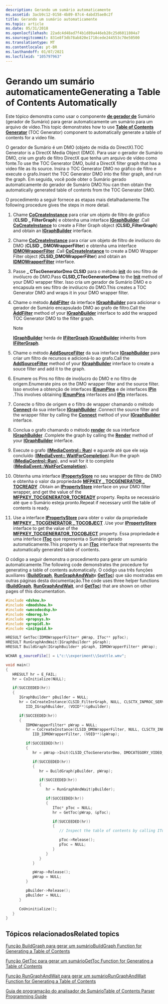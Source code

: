 ```yaml
---
description: Gerando um sumário automaticamente
ms.assetid: 3acb9c12-0158-4b89-87c4-4abd35ae8c2f
title: Gerando um sumário automaticamente
ms.topic: article
ms.date: 05/31/2018
ms.openlocfilehash: 22adc4d48ad7f4b1d89a446eb28c25d6011804a7
ms.sourcegitcommit: 831e8f3db78ab820e1710cede244553c70e50500
ms.translationtype: MT
ms.contentlocale: pt-BR
ms.lasthandoff: 01/07/2021
ms.locfileid: "105797963"
---
```

# <a name="generating-a-table-of-contents-automatically"></a><span data-ttu-id="8e61f-103">Gerando um sumário automaticamente</span><span class="sxs-lookup"><span data-stu-id="8e61f-103">Generating a Table of Contents Automatically</span></span>

<span data-ttu-id="8e61f-104">Este tópico demonstra como usar o componente [**de gerador de**](/previous-versions/ee264297(v=vs.85)) Sumário (gerador de Sumário) para gerar automaticamente um sumário para um arquivo de vídeo.</span><span class="sxs-lookup"><span data-stu-id="8e61f-104">This topic demonstrates how to use [**Table of Contents Generator**](/previous-versions/ee264297(v=vs.85)) (TOC Generator) component to automatically generate a table of contents for a video file.</span></span>

<span data-ttu-id="8e61f-105">O gerador de Sumário é um DMO (objeto de mídia do DirectX).</span><span class="sxs-lookup"><span data-stu-id="8e61f-105">TOC Generator is a DirectX Media Object (DMO).</span></span> <span data-ttu-id="8e61f-106">Para usar o gerador de Sumário DMO, crie um grafo de filtro DirectX que tenha um arquivo de vídeo como fonte.</span><span class="sxs-lookup"><span data-stu-id="8e61f-106">To use the TOC Generator DMO, build a DirectX filter graph that has a video file as its source.</span></span> <span data-ttu-id="8e61f-107">Insira o TOC Generator DMO no gráfico de filtro e execute o grafo.</span><span class="sxs-lookup"><span data-stu-id="8e61f-107">Insert the TOC Generator DMO into the filter graph, and run the graph.</span></span> <span data-ttu-id="8e61f-108">Em seguida, você pode obter o Sumário gerado automaticamente do gerador de Sumário DMO.</span><span class="sxs-lookup"><span data-stu-id="8e61f-108">You can then obtain the automatically generated table of contents from the TOC Generator DMO.</span></span>

<span data-ttu-id="8e61f-109">O procedimento a seguir fornece as etapas mais detalhadamente.</span><span class="sxs-lookup"><span data-stu-id="8e61f-109">The following procedure gives the steps in more detail.</span></span>

1.  <span data-ttu-id="8e61f-110">Chame [**CoCreateInstance**](/windows/win32/api/combaseapi/nf-combaseapi-cocreateinstance) para criar um objeto de filtro de gráfico (**CLSID \_ FilterGraph**) e obtenha uma interface [**IGraphBuilder**](/windows/win32/api/strmif/nn-strmif-igraphbuilder) .</span><span class="sxs-lookup"><span data-stu-id="8e61f-110">Call [**CoCreateInstance**](/windows/win32/api/combaseapi/nf-combaseapi-cocreateinstance) to create a Filter Graph object (**CLSID\_FilterGraph**) and obtain an [**IGraphBuilder**](/windows/win32/api/strmif/nn-strmif-igraphbuilder) interface.</span></span>
2.  <span data-ttu-id="8e61f-111">Chame [**CoCreateInstance**](/windows/win32/api/combaseapi/nf-combaseapi-cocreateinstance) para criar um objeto de filtro de invólucro do DMO (**CLSID \_ DMOWrapperFilter**) e obtenha uma interface [**IDMOWrapperFilter**](/previous-versions/windows/desktop/api/dmodshow/nn-dmodshow-idmowrapperfilter) .</span><span class="sxs-lookup"><span data-stu-id="8e61f-111">Call [**CoCreateInstance**](/windows/win32/api/combaseapi/nf-combaseapi-cocreateinstance) to create a DMO Wrapper Filter object (**CLSID\_DMOWrapperFilter**) and obtain an [**IDMOWrapperFilter**](/previous-versions/windows/desktop/api/dmodshow/nn-dmodshow-idmowrapperfilter) interface.</span></span>
3.  <span data-ttu-id="8e61f-112">Passe **\_ CTocGeneratorDmo CLSID** para o método [**init**](/previous-versions/windows/desktop/api/dmodshow/nf-dmodshow-idmowrapperfilter-init) do seu filtro de invólucro do DMO.</span><span class="sxs-lookup"><span data-stu-id="8e61f-112">Pass **CLSID\_CTocGeneratorDmo** to the [**Init**](/previous-versions/windows/desktop/api/dmodshow/nf-dmodshow-idmowrapperfilter-init) method of your DMO wrapper filter.</span></span> <span data-ttu-id="8e61f-113">Isso cria um gerador de Sumário DMO e o encapsula em seu filtro de invólucro do DMO.</span><span class="sxs-lookup"><span data-stu-id="8e61f-113">This creates a TOC Generator DMO and wraps it in your DMO wrapper filter.</span></span>
4.  <span data-ttu-id="8e61f-114">Chame o método [**AddFilter**](/windows/win32/api/strmif/nf-strmif-ifiltergraph-addfilter) da interface [**IGraphBuilder**](/windows/win32/api/strmif/nn-strmif-igraphbuilder) para adicionar o gerador de Sumário encapsulado DMO ao grafo de filtro.</span><span class="sxs-lookup"><span data-stu-id="8e61f-114">Call the [**AddFilter**](/windows/win32/api/strmif/nf-strmif-ifiltergraph-addfilter) method of your [**IGraphBuilder**](/windows/win32/api/strmif/nn-strmif-igraphbuilder) interface to add the wrapped TOC Generator DMO to the filter graph.</span></span>
    > [!Note]  
    > <span data-ttu-id="8e61f-115">[**IGraphBuilder**](/windows/win32/api/strmif/nn-strmif-igraphbuilder) herda de [**IFilterGraph**](/windows/win32/api/strmif/nn-strmif-ifiltergraph).</span><span class="sxs-lookup"><span data-stu-id="8e61f-115">[**IGraphBuilder**](/windows/win32/api/strmif/nn-strmif-igraphbuilder) inherits from [**IFilterGraph**](/windows/win32/api/strmif/nn-strmif-ifiltergraph).</span></span>

     

5.  <span data-ttu-id="8e61f-116">Chame o método [**AddSourceFilter**](/windows/win32/api/strmif/nf-strmif-igraphbuilder-addsourcefilter) da sua interface [**IGraphBuilder**](/windows/win32/api/strmif/nn-strmif-igraphbuilder) para criar um filtro de recursos e adicioná-lo ao grafo.</span><span class="sxs-lookup"><span data-stu-id="8e61f-116">Call the [**AddSourceFilter**](/windows/win32/api/strmif/nf-strmif-igraphbuilder-addsourcefilter) method of your [**IGraphBuilder**](/windows/win32/api/strmif/nn-strmif-igraphbuilder) interface to create a souce filter and add it to the graph.</span></span>
6.  <span data-ttu-id="8e61f-117">Enumere os Pins no filtro de invólucro do DMO e no filtro de origem.</span><span class="sxs-lookup"><span data-stu-id="8e61f-117">Enumerate pins on the DMO wrapper filter and the source filter.</span></span> <span data-ttu-id="8e61f-118">Isso envolve a obtenção de interfaces [**IEnumPins**](/windows/win32/api/strmif/nn-strmif-ienumpins) e de interfaces [**IPin**](/windows/win32/api/strmif/nn-strmif-ipin) .</span><span class="sxs-lookup"><span data-stu-id="8e61f-118">This involves obtaining [**IEnumPins**](/windows/win32/api/strmif/nn-strmif-ienumpins) interfaces and [**IPin**](/windows/win32/api/strmif/nn-strmif-ipin) interfaces.</span></span>
7.  <span data-ttu-id="8e61f-119">Conecte o filtro de origem e o filtro de wrapper chamando o método [**Connect**](/windows/win32/api/strmif/nf-strmif-igraphbuilder-connect) da sua interface [**IGraphBuilder**](/windows/win32/api/strmif/nn-strmif-igraphbuilder) .</span><span class="sxs-lookup"><span data-stu-id="8e61f-119">Connect the source filter and the wrapper filter by calling the [**Connect**](/windows/win32/api/strmif/nf-strmif-igraphbuilder-connect) method of your [**IGraphBuilder**](/windows/win32/api/strmif/nn-strmif-igraphbuilder) interface.</span></span>
8.  <span data-ttu-id="8e61f-120">Conclua o grafo chamando o método [**render**](/windows/win32/api/strmif/nf-strmif-igraphbuilder-render) de sua interface [**IGraphBuilder**](/windows/win32/api/strmif/nn-strmif-igraphbuilder) .</span><span class="sxs-lookup"><span data-stu-id="8e61f-120">Complete the graph by calling the [**Render**](/windows/win32/api/strmif/nf-strmif-igraphbuilder-render) method of your [**IGraphBuilder**](/windows/win32/api/strmif/nn-strmif-igraphbuilder) interface.</span></span>
9.  <span data-ttu-id="8e61f-121">Execute o grafo ([**IMediaControl:: Run**](/windows/win32/api/control/nf-control-imediacontrol-run)) e aguarde até que ele seja concluído ([**IMediaEvent:: WaitForCompletion**](/windows/win32/api/control/nf-control-imediaevent-waitforcompletion)).</span><span class="sxs-lookup"><span data-stu-id="8e61f-121">Run the graph ([**IMediaControl::Run**](/windows/win32/api/control/nf-control-imediacontrol-run)), and wait for it to complete ([**IMediaEvent::WaitForCompletion**](/windows/win32/api/control/nf-control-imediaevent-waitforcompletion)).</span></span>
10. <span data-ttu-id="8e61f-122">Obtenha uma interface [**IPropertyStore**](/windows/win32/api/propsys/nn-propsys-ipropertystore) no seu wrapper de filtro de DMO e obtenha o valor da propriedade [**MFPKEY \_ TOCGENERATOR \_ TOCREADY**](/previous-versions/ee264297(v=vs.85)) .</span><span class="sxs-lookup"><span data-stu-id="8e61f-122">Obtain an [**IPropertyStore**](/windows/win32/api/propsys/nn-propsys-ipropertystore) interface on your DMO filter wrapper, and get the value of the [**MFPKEY\_TOCGENERATOR\_TOCREADY**](/previous-versions/ee264297(v=vs.85)) property.</span></span> <span data-ttu-id="8e61f-123">Repita se necessário até que o Sumário esteja pronto.</span><span class="sxs-lookup"><span data-stu-id="8e61f-123">Repeat if necessary until the table of contents is ready.</span></span>
11. <span data-ttu-id="8e61f-124">Use a interface [**IPropertyStore**](/windows/win32/api/propsys/nn-propsys-ipropertystore) para obter o valor da propriedade [**MFPKEY \_ TOCGENERATOR \_ TOCOBJECT**](/previous-versions/ee264297(v=vs.85)) .</span><span class="sxs-lookup"><span data-stu-id="8e61f-124">Use your [**IPropertyStore**](/windows/win32/api/propsys/nn-propsys-ipropertystore) interface to get the value of the [**MFPKEY\_TOCGENERATOR\_TOCOBJECT**](/previous-versions/ee264297(v=vs.85)) property.</span></span> <span data-ttu-id="8e61f-125">Essa propriedade é uma interface [**IToc**](/windows/desktop/api/wmcodecdsp/nn-wmcodecdsp-itoc) que representa o Sumário gerado automaticamente.</span><span class="sxs-lookup"><span data-stu-id="8e61f-125">This property is an [**IToc**](/windows/desktop/api/wmcodecdsp/nn-wmcodecdsp-itoc) interface that represents the automatically generated table of contents.</span></span>

<span data-ttu-id="8e61f-126">O código a seguir demonstra o procedimento para gerar um sumário automaticamente.</span><span class="sxs-lookup"><span data-stu-id="8e61f-126">The following code demonstrates the procedure for generating a table of contents automatically.</span></span> <span data-ttu-id="8e61f-127">O código usa três funções auxiliares ([**BuildGraph**](buildgraph-method-for-generating-a-table-of-contents.md), [**RunGraphAndWait**](rungraphandwait-method-for-generating-a-table-of-contents.md)e [**GetToc**](gettoc-method-for-generating-a-table-of-contents.md)) que são mostradas em outras páginas desta documentação.</span><span class="sxs-lookup"><span data-stu-id="8e61f-127">The code uses three helper functions ([**BuildGraph**](buildgraph-method-for-generating-a-table-of-contents.md), [**RunGraphAndWait**](rungraphandwait-method-for-generating-a-table-of-contents.md), and [**GetToc**](gettoc-method-for-generating-a-table-of-contents.md)) that are shown on other pages of this documentation.</span></span>


```C++
#include <dshow.h>
#include <dmodshow.h>
#include <wmcodecdsp.h>
#include <dmoreg.h>
#include <propsys.h>
#include <propidl.h>
#include <initguid.h>

HRESULT GetToc(IDMOWrapperFilter* pWrap, IToc** ppToc);
HRESULT RunGraphAndWait(IGraphBuilder* pGraph);
HRESULT BuildGraph(IGraphBuilder* pGraph, IDMOWrapperFilter* pWrap);

WCHAR g_sourceFile[] = L"c:\\experiment\\Seattle.wmv";

void main()
{
   HRESULT hr = E_FAIL;
   hr = CoInitialize(NULL);

   if(SUCCEEDED(hr))
   {
      IGraphBuilder* pBuilder = NULL;
      hr = CoCreateInstance(CLSID_FilterGraph, NULL, CLSCTX_INPROC_SERVER, 
         IID_IGraphBuilder, (VOID**)&pBuilder);

      if(SUCCEEDED(hr))
      {
         IDMOWrapperFilter* pWrap = NULL;
         hr = CoCreateInstance(CLSID_DMOWrapperFilter, NULL, CLSCTX_INPROC, 
            IID_IDMOWrapperFilter, (VOID**)&pWrap);

         if(SUCCEEDED(hr))
         {
            hr = pWrap->Init(CLSID_CTocGeneratorDmo, DMOCATEGORY_VIDEO_EFFECT); 

            if(SUCCEEDED(hr))
            {
               hr = BuildGraph(pBuilder, pWrap);

               if(SUCCEEDED(hr))
               {
                  hr = RunGraphAndWait(pBuilder);

                  if(SUCCEEDED(hr))
                  {
                     IToc* pToc = NULL;
                     hr = GetToc(pWrap, &pToc);

                     if(SUCCEEDED(hr))
                     {
                        // Inspect the table of contents by calling IToc methods.

                        pToc->Release();
                        pToc = NULL;
                     }
                  }
               }
            }

            pWrap->Release();
            pWrap = NULL;
         }

         pBuilder->Release();
         pBuilder = NULL;
      }

      CoUninitialize();
   }
}
```



## <a name="related-topics"></a><span data-ttu-id="8e61f-128">Tópicos relacionados</span><span class="sxs-lookup"><span data-stu-id="8e61f-128">Related topics</span></span>

<dl> <dt>

[<span data-ttu-id="8e61f-129">Função BuildGraph para gerar um sumário</span><span class="sxs-lookup"><span data-stu-id="8e61f-129">BuildGraph Function for Generating a Table of Contents</span></span>](buildgraph-method-for-generating-a-table-of-contents.md)
</dt> <dt>

[<span data-ttu-id="8e61f-130">Função GetToc para gerar um sumário</span><span class="sxs-lookup"><span data-stu-id="8e61f-130">GetToc Function for Generating a Table of Contents</span></span>](gettoc-method-for-generating-a-table-of-contents.md)
</dt> <dt>

[<span data-ttu-id="8e61f-131">Função RunGraphAndWait para gerar um sumário</span><span class="sxs-lookup"><span data-stu-id="8e61f-131">RunGraphAndWait Function for Generating a Table of Contents</span></span>](rungraphandwait-method-for-generating-a-table-of-contents.md)
</dt> <dt>

[<span data-ttu-id="8e61f-132">Guia de programação do analisador de Sumário</span><span class="sxs-lookup"><span data-stu-id="8e61f-132">Table of Contents Parser Programming Guide</span></span>](toc-parser-programming-guide.md)
</dt> </dl>

 

 
